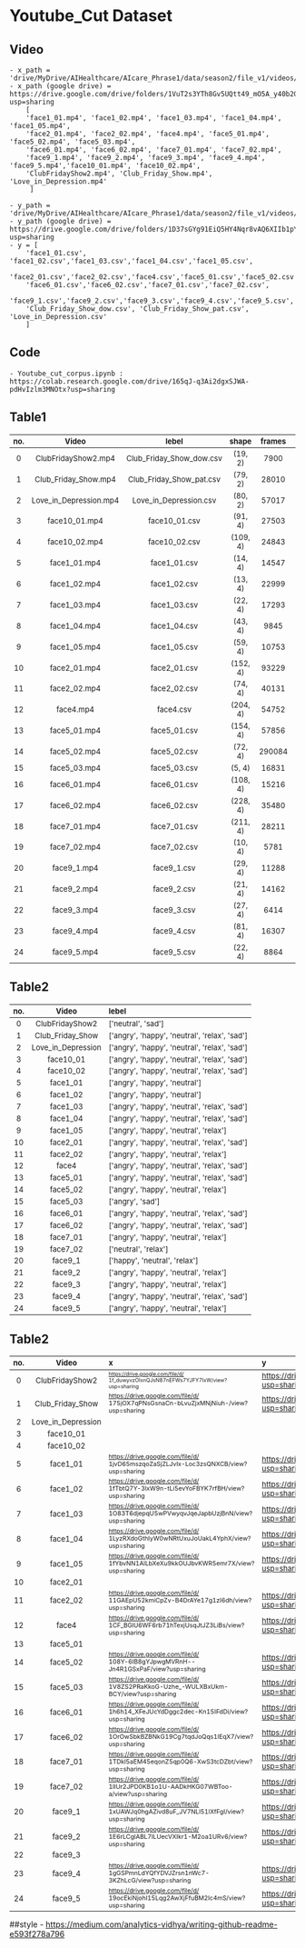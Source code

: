 # Youtube_Cut Dataset

## Video
```
- x_path = 'drive/MyDrive/AIHealthcare/AIcare_Phrase1/data/season2/file_v1/videos/' 
- x_path (google drive) = https://drive.google.com/drive/folders/1VuT2s3YTh8Gv5UQtt49_mO5A_y40b2G3?usp=sharing
	[
	'face1_01.mp4', 'face1_02.mp4', 'face1_03.mp4', 'face1_04.mp4', 'face1_05.mp4',
	'face2_01.mp4', 'face2_02.mp4', 'face4.mp4', 'face5_01.mp4', 'face5_02.mp4', 'face5_03.mp4',
	'face6_01.mp4', 'face6_02.mp4', 'face7_01.mp4', 'face7_02.mp4',
	'face9_1.mp4', 'face9_2.mp4', 'face9_3.mp4', 'face9_4.mp4', 'face9_5.mp4','face10_01.mp4', 'face10_02.mp4',
	'ClubFridayShow2.mp4', 'Club_Friday_Show.mp4', 'Love_in_Depression.mp4'
	 ]
```
```
- y_path = 'drive/MyDrive/AIHealthcare/AIcare_Phrase1/data/season2/file_v1/videos/'
- y_path (google drive) = https://drive.google.com/drive/folders/1D37sGYg91EiQ5HY4Nqr8vAQ6XIIb1pY9?usp=sharing		 	 
- y = [
	'face1_01.csv', 'face1_02.csv','face1_03.csv','face1_04.csv','face1_05.csv',
	'face2_01.csv','face2_02.csv','face4.csv','face5_01.csv','face5_02.csv','face5_03.csv',
	'face6_01.csv','face6_02.csv','face7_01.csv','face7_02.csv',
	'face9_1.csv','face9_2.csv','face9_3.csv','face9_4.csv','face9_5.csv','face10_01.csv','face10_02.csv',
	'Club_Friday_Show_dow.csv', 'Club_Friday_Show_pat.csv', 'Love_in_Depression.csv'
	]
```
				
## Code
	- Youtube_cut_corpus.ipynb : https://colab.research.google.com/drive/165qJ-q3Ai2dgxSJWA-pdHvIzlm3MNOtx?usp=sharing
	
<style scoped> table {font-size: 13px;} </style>

## Table1
| no.  | Video  | lebel | shape | frames | FPS | 
| :---:| :---: | :---: | :---: | :---: | :---: |
|  0  |  ClubFridayShow2.mp4  |  Club_Friday_Show_dow.csv  |  (19, 2)  |  7900  |  25  |
|  1  |  Club_Friday_Show.mp4  |  Club_Friday_Show_pat.csv  |  (79, 2)  |  28010  |  25  |
|  2  |  Love_in_Depression.mp4  |  Love_in_Depression.csv  |  (80, 2)  |  57017  |  25  |
|  3  |  face10_01.mp4  |  face10_01.csv  |  (91, 4)  |  27503  |  25  |
|  4  |  face10_02.mp4  |  face10_02.csv  |  (109, 4)  |  24843  |  29  |
|  5  |  face1_01.mp4  |  face1_01.csv  |  (14, 4)  |  14547  |  25  |
|  6  |  face1_02.mp4  |  face1_02.csv  |  (13, 4)  |  22999  |  50  |
|  7  |  face1_03.mp4  |  face1_03.csv  |  (22, 4)  |  17293  |  25  |
|  8  |  face1_04.mp4  |  face1_04.csv  |  (43, 4)  |  9845  |  25  |
|  9  |  face1_05.mp4  |  face1_05.csv  |  (59, 4)  |  10753  |  23  |
|  10  |  face2_01.mp4  |  face2_01.csv  |  (152, 4)  |  93229  |  59  |
|  11  |  face2_02.mp4  |  face2_02.csv  |  (74, 4)  |  40131  |  50  |
|  12  |  face4.mp4  |  face4.csv  |  (204, 4)  |  54752  |  25  |
|  13  |  face5_01.mp4  |  face5_01.csv  |  (154, 4)  |  57856  |  50  |
|  14  |  face5_02.mp4  |  face5_02.csv  |  (72, 4)  |  290084  |  60  |
|  15  |  face5_03.mp4  |  face5_03.csv  |  (5, 4)  |  16831  |  25  |
|  16  |  face6_01.mp4  |  face6_01.csv  |  (108, 4)  |  15216  |  25  |
|  17  |  face6_02.mp4  |  face6_02.csv  |  (228, 4)  |  35480  |  25  |
|  18  |  face7_01.mp4  |  face7_01.csv  |  (211, 4)  |  28211  |  25  |
|  19  |  face7_02.mp4  |  face7_02.csv  |  (10, 4)  |  5781  |  25  |
|  20  |  face9_1.mp4  |  face9_1.csv  |  (29, 4)  |  11288  |  29  |
|  21  |  face9_2.mp4  |  face9_2.csv  |  (21, 4)  |  14162  |  50  |
|  22  |  face9_3.mp4  |  face9_3.csv  |  (27, 4)  |  6414  |  25  |
|  23  |  face9_4.mp4  |  face9_4.csv  |  (81, 4)  |  16307  |  25  |
|  24  |  face9_5.mp4  |  face9_5.csv  |  (22, 4)  |  8864  |  25  |

## Table2
| no.  | Video  | lebel | 
| :---:| :---: | :--- | 
|  0  |  ClubFridayShow2  |  ['neutral', 'sad']  |
|  1  |  Club_Friday_Show  |  ['angry', 'happy', 'neutral', 'relax', 'sad']  |
|  2  |  Love_in_Depression  |  ['angry', 'happy', 'neutral', 'relax', 'sad']  |
|  3  |  face10_01  |  ['angry', 'happy', 'neutral', 'relax', 'sad']  |
|  4  |  face10_02  |  ['angry', 'happy', 'neutral', 'relax', 'sad']  |
|  5  |  face1_01  |  ['angry', 'happy', 'neutral']  |
|  6  |  face1_02  |  ['angry', 'happy', 'neutral']  |
|  7  |  face1_03  |  ['angry', 'happy', 'neutral', 'relax', 'sad']  |
|  8  |  face1_04  |  ['angry', 'happy', 'neutral', 'relax', 'sad']  |
|  9  |  face1_05  |  ['angry', 'happy', 'neutral', 'relax']  |
|  10  |  face2_01  |  ['angry', 'happy', 'neutral', 'relax', 'sad']  |
|  11  |  face2_02  |  ['angry', 'happy', 'neutral', 'relax']  |
|  12  |  face4  |  ['angry', 'happy', 'neutral', 'relax', 'sad']  |
|  13  |  face5_01  |  ['angry', 'happy', 'neutral', 'relax', 'sad']  |
|  14  |  face5_02  |  ['angry', 'happy', 'neutral', 'relax']  |
|  15  |  face5_03  |  ['angry', 'sad']  |
|  16  |  face6_01  |  ['angry', 'happy', 'neutral', 'relax', 'sad']  |
|  17  |  face6_02  |  ['angry', 'happy', 'neutral', 'relax', 'sad']  |
|  18  |  face7_01  |  ['angry', 'happy', 'neutral', 'relax']  |
|  19  |  face7_02  |  ['neutral', 'relax']  |
|  20  |  face9_1  |  ['happy', 'neutral', 'relax']  |
|  21  |  face9_2  |  ['angry', 'happy', 'neutral', 'relax']  |
|  22  |  face9_3  |  ['angry', 'happy', 'neutral', 'relax']  |
|  23  |  face9_4  |  ['angry', 'happy', 'neutral', 'relax', 'sad']  |
|  24  |  face9_5  |  ['angry', 'happy', 'neutral', 'relax']  |


## Table2
| no.  | Video  | x | y | 
| :---:| :---: | :--- | :--- | 
|  0  |  ClubFridayShow2  	|<sub><sup>https://drive.google.com/file/d/<br>1f_duwyvzOIxnQJsN87nEFWs7YJFY7IxW/view?usp=sharing</sup></sub>   |https://drive.google.com/file/d/1aytbVCulR4CDDsqIasaUH5Get1XafFMB/view?usp=sharing   |
|  1  |  Club_Friday_Show  	|<sub>https://drive.google.com/file/d/<br>175jOX7qPNsGsnaCn-bLvuZjxMNjNiuh-/view?usp=sharing</sub>|https://drive.google.com/file/d/1LsNdhd-3tUj_UbH6laurMd8YBEJAH2TF/view?usp=sharing   |
|  2  |  Love_in_Depression |   |   |
|  3  |  face10_01  		|   |   |
|  4  |  face10_02  		|   |   |
|  5  |  face1_01  			|<sub>https://drive.google.com/file/d/<br>1jvD65mszqoZaSjZLJvlx-Loc3zsQNXCB/view?usp=sharing</sub>|https://drive.google.com/file/d/1Y7vapjuxd9daKjC8PeZtWT5yek8XOnCn/view?usp=sharing   |
|  6  |  face1_02  			|<sub>https://drive.google.com/file/d/<br>1fTbtQ7Y-3lxW9n-tLi5evYoFBYK7rfBH/view?usp=sharing</sub>|https://drive.google.com/file/d/105H0RT9iCVO0uwgy_s8lbWAm7QglMZ0V/view?usp=sharing   |
|  7  |  face1_03  			|<sub>https://drive.google.com/file/d/<br>1O83T6djepqU5wPVwyqvJqeJapbUzjBnN/view?usp=sharing</sub>|https://drive.google.com/file/d/1AI-Cl2V4tmL4GocnrQrbphNT29sT_Ex2/view?usp=sharing   |
|  8  |  face1_04  			|<sub>https://drive.google.com/file/d/<br>1LyzRXdoGthIyW0wNRtUxuJoUakL4YphX/view?usp=sharing</sub>|https://drive.google.com/file/d/1OeV28yGNqvzlJQ7yYiBmP6Q0TnrFMtn6/view?usp=sharing   |
|  9  |  face1_05  			|<sub>https://drive.google.com/file/d/<br>1fYbvNN1AlLbXeXu9kkOUJbvKWR5emr7X/view?usp=sharing</sub>|https://drive.google.com/file/d/1McHmdM1aP5MVxYvLWUuQ6Tr6g6B8LhjN/view?usp=sharing   |
|  10  |  face2_01 			|   |   |
|  11  |  face2_02 			|<sub>https://drive.google.com/file/d/<br>11GAEpU52kmiCpZv-B4DrAYe17g1zI6dh/view?usp=sharing</sub>|https://drive.google.com/file/d/1rUlSbXdQPunmktQaNntFFOmql-6Dboj-/view?usp=sharing   |
|  12  |  face4    			|<sub>https://drive.google.com/file/d/<br>1CF_BGlU6WF6rb71hTexjUsqJtJZ3LiBs/view?usp=sharing</sub>|https://drive.google.com/file/d/1J4GPhgmv4bCgSZlvm22Mx4nEzx9dklBl/view?usp=sharing   |
|  13  |  face5_01 			|   |   |
|  14  |  face5_02 			|<sub>https://drive.google.com/file/d/<br>108Y-6IB8gYJpwgMVRnH--Jn4R1GSxPaF/view?usp=sharing</sub>|https://drive.google.com/file/d/1K3y5cDTyC-8YMtXswrkr1XKiu9Br70ot/view?usp=sharing   |
|  15  |  face5_03 			|<sub>https://drive.google.com/file/d/<br>1V8ZS2PRaKkoG-Uzhe_-WULXBxUkm-BCY/view?usp=sharing</sub>|https://drive.google.com/file/d/109SCnJwb60P6BXBtOMkBmwLzRHG5DDGE/view?usp=sharing   |
|  16  |  face6_01 			|<sub>https://drive.google.com/file/d/<br>1h6h14_XFeJUcYdDggc2dec-Kn15IFdDi/view?usp=sharing</sub>|https://drive.google.com/file/d/10vPQms7PraN3uFefwWZVhXdGUsRqK7o4/view?usp=sharing   |
|  17  |  face6_02 			|<sub>https://drive.google.com/file/d/<br>1OrOwSbkBZBNkG19Cg7tqdJoQqs1lEqX7/view?usp=sharing</sub>|https://drive.google.com/file/d/1xMnhhVNOB9SwwR9LYlsP4htHLkz-X6nr/view?usp=sharing   |
|  18  |  face7_01 			|<sub>https://drive.google.com/file/d/<br>1TDkl5aEM45eqonZ5qp0Q6-XwS3tcDZbt/view?usp=sharing</sub>|https://drive.google.com/file/d/1nfMOiCo00MgUSBN-DsV5mJOE2zDE-Vbt/view?usp=sharing   |
|  19  |  face7_02 			|<sub>https://drive.google.com/file/d/<br>1lIUr2JPD0KB1o1U-AADkHKG07WBToo-a/view?usp=sharing</sub>|https://drive.google.com/file/d/1Lo37MFomk305r8fp9r47kQG2PKyEVnfB/view?usp=sharing   |
|  20  |  face9_1  			|<sub>https://drive.google.com/file/d/<br>1xUAWJq0hgAZivd8uF_JV7NLl51lXfFgI/view?usp=sharing</sub>|https://drive.google.com/file/d/18au3wSwHlsqlG4C2a6Tpq1cSmUtjRnWI/view?usp=sharing   |
|  21  |  face9_2  			|<sub>https://drive.google.com/file/d/<br>1E6rLCglABL7ILUecVXIkr1-M2oa1URv6/view?usp=sharing</sub>|https://drive.google.com/file/d/1Hu8ok1ck33XFBBJl-j2jS4GqFA_vmZDZ/view?usp=sharing   |
|  22  |  face9_3  			|   |   |
|  23  |  face9_4  			|<sub>https://drive.google.com/file/d/<br>1gGSPmnLdYQfYDVJZrsn1nWc7-3KZhLcG/view?usp=sharing</sub>|https://drive.google.com/file/d/1bAaK16B40FhWAtFANHE_mhtI_xAG1f4h/view?usp=sharing   |
|  24  |  face9_5  			|<sub>https://drive.google.com/file/d/<br>19ocEkiNjohI15Lqg2AwXjFfuBM2Ic4mS/view?usp=sharing</sub>|https://drive.google.com/file/d/1s5bAFp2LJVmlrnIznVKB47xffD43JaXs/view?usp=sharing   |











##style
	- https://medium.com/analytics-vidhya/writing-github-readme-e593f278a796